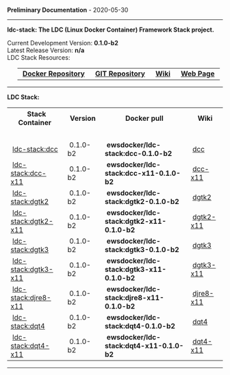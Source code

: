 
__Preliminary Documentation__ - 2020-05-30
____  
__ldc-stack: The LDC (Linux Docker Container) Framework Stack project.__  

Current Development Version: __0.1.0-b2__  
Latest Release Version: __n/a__  
LDC Stack Resources:  

<ul>
  <table>
    <tr>
      <td>&nbsp;<a href="https://hub.docker.com/repository/docker/ewsdocker/ldc-stack"><b>Docker Repository</b></a>&nbsp;</td>
      <td>&nbsp;<a href="https://github.com/ewsdocker/ldc-framework/stack"><b>GIT Repository</b></a>&nbsp;</td>
      <td>&nbsp;<a href="https://github.com/ewsdocker/ldc-framework/wiki/Stack.md"><b>Wiki</b></a>&nbsp;</td>
      <td>&nbsp;<a href="https://ewsdocker.github.io/ldc-framework/ldc-stack.html"><b>Web Page</b></a>&nbsp;</td>
    </tr>
  </table>
</ul>

____  

__LDC Stack:__  

<table border=0>
  <tr>
    <th>&nbsp;Stack Container&nbsp;</th>
    <th>&nbsp;Version&nbsp;</th>
    <th>&nbsp;Docker pull&nbsp;</th>
    <th>&nbsp;Wiki&nbsp;</th>
  </tr>
  <tr>
    <td colspan=4>&nbsp;</td>
  </tr>
  <tr>
    <td>&nbsp;<a href="https://ewsdocker.github.io/ldc-framework/stack/dcc.html">ldc-stack:dcc</a>&nbsp;</td>
    <td>&nbsp;0.1.0-b2&nbsp;</td>
    <td>&nbsp;<b>ewsdocker/ldc-stack:dcc-0.1.0-b2</b>&nbsp;</td>
    <td>&nbsp;<a href="https://github.com/ewsdocker/ldc-framework/wiki/stack/dcc.md">dcc</a>&nbsp;</td>
  </tr>
  <tr>
    <td>&nbsp;<a href="https://ewsdocker.github.io/ldc-framework/stack/dcc-x11.html">ldc-stack:dcc-x11</a>&nbsp;</td>
    <td>&nbsp;0.1.0-b2&nbsp;</td>
    <td>&nbsp;<b>ewsdocker/ldc-stack:dcc-x11-0.1.0-b2</b>&nbsp;</td>
    <td>&nbsp;<a href="https://github.com/ewsdocker/ldc-framework/wiki/stack/dcc-x11.md">dcc-x11</a>&nbsp;</td>
  </tr>
  <tr>
    <td>&nbsp;<a href="https://ewsdocker.github.io/ldc-framework/stack/dgtk2.html">ldc-stack:dgtk2</a>&nbsp;</td>
    <td>&nbsp;0.1.0-b2&nbsp;</td>
    <td>&nbsp;<b>ewsdocker/ldc-stack:dgtk2-0.1.0-b2</b>&nbsp;</td>
    <td>&nbsp;<a href="https://github.com/ewsdocker/ldc-framework/wiki/stack/dgtk2.md">dgtk2</a>&nbsp;</td>
  </tr>
  <tr>
    <td>&nbsp;<a href="https://ewsdocker.github.io/ldc-framework/stack/dgtk2-x11.html">ldc-stack:dgtk2-x11</a>&nbsp;</td>
    <td>&nbsp;0.1.0-b2&nbsp;</td>
    <td>&nbsp;<b>ewsdocker/ldc-stack:dgtk2-x11-0.1.0-b2</b>&nbsp;</td>
    <td>&nbsp;<a href="https://github.com/ewsdocker/ldc-framework/wiki/stack/dgtk2-x11.md">dgtk2-x11</a>&nbsp;</td>
  </tr>
  <tr>
    <td>&nbsp;<a href="https://ewsdocker.github.io/ldc-framework/stack/dgtk3.html">ldc-stack:dgtk3</a>&nbsp;</td>
    <td>&nbsp;0.1.0-b2&nbsp;</td>
    <td>&nbsp;<b>ewsdocker/ldc-stack:dgtk3-0.1.0-b2</b>&nbsp;</td>
    <td>&nbsp;<a href="https://github.com/ewsdocker/ldc-framework/wiki/stack/dgtk3.md">dgtk3</a>&nbsp;</td>
  </tr>
  <tr>
    <td>&nbsp;<a href="https://ewsdocker.github.io/ldc-framework/stack/dgtk3-x11.html">ldc-stack:dgtk3-x11</a>&nbsp;</td>
    <td>&nbsp;0.1.0-b2&nbsp;</td>
    <td>&nbsp;<b>ewsdocker/ldc-stack:dgtk3-x11-0.1.0-b2</b>&nbsp;</td>
    <td>&nbsp;<a href="https://github.com/ewsdocker/ldc-framework/wiki/stack/dgtk3-x11.md">dgtk3-x11</a>&nbsp;</td>
  </tr>
  <tr>
    <td>&nbsp;<a href="https://ewsdocker.github.io/ldc-framework/stack/djre8-x11.html">ldc-stack:djre8-x11</a>&nbsp;</td>
    <td>&nbsp;0.1.0-b2&nbsp;</td>
    <td>&nbsp;<b>ewsdocker/ldc-stack:djre8-x11-0.1.0-b2</b>&nbsp;</td>
    <td>&nbsp;<a href="https://github.com/ewsdocker/ldc-framework/wiki/stack/djre8-x11.md">djre8-x11</a>&nbsp;</td>
  </tr>
  <tr>
    <td>&nbsp;<a href="https://ewsdocker.github.io/ldc-framework/stack/dqt4.html">ldc-stack:dqt4</a>&nbsp;</td>
    <td>&nbsp;0.1.0-b2&nbsp;</td>
    <td>&nbsp;<b>ewsdocker/ldc-stack:dqt4-0.1.0-b2</b>&nbsp;</td>
    <td>&nbsp;<a href="https://github.com/ewsdocker/ldc-framework/wiki/stack/dqt4.md">dqt4</a>&nbsp;</td>
  </tr>
  <tr>
    <td>&nbsp;<a href="https://ewsdocker.github.io/ldc-framework/stack/dqt4-x11.html">ldc-stack:dqt4-x11</a>&nbsp;</td>
    <td>&nbsp;0.1.0-b2&nbsp;</td>
    <td>&nbsp;<b>ewsdocker/ldc-stack:dqt4-x11-0.1.0-b2</b>&nbsp;</td>
    <td>&nbsp;<a href="https://github.com/ewsdocker/ldc-framework/wiki/stack/dqt4-x11.md">dqt4-x11</a>&nbsp;</td>
  </tr>
</table>

____  


